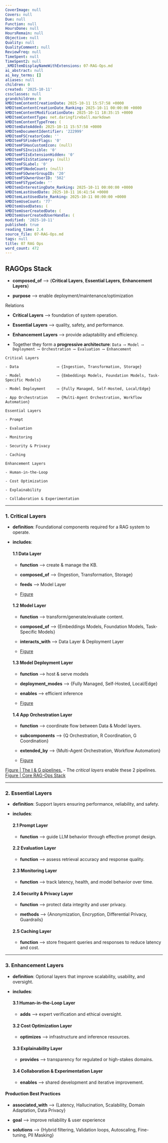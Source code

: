 ```yaml
---
CoverImage: null
Covers: null
Due: null
Function: null
HoursDone: null
HoursRemain: null
Objective: null
Quality: null
QualityComment: null
ReviewFreq: null
TimeSpent: null
TimeSpent2: null
_kMDItemDisplayNameWithExtensions: 07-RAG-Ops.md
ai_abstract: null
ai_key_terms: []
aliases: null
children: 0
created: '2025-10-11'
cssclasses: null
grandchildren: 0
kMDItemContentCreationDate: 2025-10-11 15:57:58 +0000
kMDItemContentCreationDate_Ranking: 2025-10-11 00:00:00 +0000
kMDItemContentModificationDate: 2025-10-11 18:35:15 +0000
kMDItemContentType: net.daringfireball.markdown
kMDItemContentTypeTree: (
kMDItemDateAdded: 2025-10-11 15:57:58 +0000
kMDItemDocumentIdentifier: '222999'
kMDItemFSCreatorCode: ''
kMDItemFSFinderFlags: '0'
kMDItemFSHasCustomIcon: (null)
kMDItemFSInvisible: '0'
kMDItemFSIsExtensionHidden: '0'
kMDItemFSIsStationery: (null)
kMDItemFSLabel: '0'
kMDItemFSNodeCount: (null)
kMDItemFSOwnerGroupID: '20'
kMDItemFSOwnerUserID: '502'
kMDItemFSTypeCode: ''
kMDItemInterestingDate_Ranking: 2025-10-11 00:00:00 +0000
kMDItemLastUsedDate: 2025-10-11 16:41:54 +0000
kMDItemLastUsedDate_Ranking: 2025-10-11 00:00:00 +0000
kMDItemUseCount: '77'
kMDItemUsedDates: (
kMDItemUserCreatedDate: (
kMDItemUserCreatedUserHandle: (
modified: '2025-10-11'
published: true
reading_time: 2.4
source_file: 07-RAG-Ops.md
tags: null
title: 07 RAG Ops
word_count: 472
---
```


## **RAGOps Stack**

- **composed_of** ⟶ {**Critical Layers**, **Essential Layers**, **Enhancement Layers**}

- **purpose** ⟶ enable deployment/maintenance/optimization

Relations

- **Critical Layers** ⟶ foundation of system operation.

- **Essential Layers** ⟶ quality, safety, and performance.

- **Enhancement Layers** ⟶ provide adaptability and efficiency.

- Together they form a **progressive architecture**:
       `Data ⟶ Model ⟶ Deployment ⟶ Orchestration ⟶ Evaluation ⟶ Enhancement`

```
Critical Layers

- Data                 ⟶ {Ingestion, Transformation, Storage}

- Model                ⟶ {Embeddings Models, Foundation Models, Task-Specific Models}

- Model Deployment     ⟶ {Fully Managed, Self-Hosted, Local/Edge}

- App Orchestration    ⟶ {Multi-Agent Orchestration, Workflow Automation}

Essential Layers

- Prompt

- Evaluation

- Monitoring

- Security & Privacy

- Caching

Enhancement Layers

- Human-in-the-Loop

- Cost Optimization

- Explainability

- Collaboration & Experimentation

```

------

### 1. **Critical Layers**

- **definition**: Foundational components required for a RAG system to operate.

- **includes**:

    #### 1.1 **Data Layer**

    - **function** ⟶ create & manage the KB.

    - **composed_of** ⟶ {Ingestion, Transformation, Storage}

    - **feeds** ⟶ Model Layer

    - [Figure](https://learning.oreilly.com/api/v2/epubs/urn:orm:book:9781633435858/files/OEBPS/Images/CH07_F02_Kimothi.png)
    
    #### 1.2 **Model Layer**

    - **function** ⟶ transform/generate/evaluate content.

    - **composed_of** ⟶ {Embeddings Models, Foundation Models, Task-Specific Models}

    - **interacts_with** ⟶ Data Layer & Deployment Layer

    - [Figure](https://learning.oreilly.com/api/v2/epubs/urn:orm:book:9781633435858/files/OEBPS/Images/CH07_F03_Kimothi.png)
    
    #### 1.3 **Model Deployment Layer**

    - **function** ⟶ host & serve models

    - **deployment_modes** ⟶ {Fully Managed, Self-Hosted, Local/Edge}

    - **enables** ⟶ efficient inference

    - [Figure](https://learning.oreilly.com/api/v2/epubs/urn:orm:book:9781633435858/files/OEBPS/Images/CH07_F04_Kimothi.png)
    
    #### 1.4 **App Orchestration Layer**

    - **function** ⟶ coordinate flow between Data & Model layers.

    - **subcomponents** ⟶ {Q Orchestration, R Coordination, G Coordination}

    - **extended_by** ⟶ {Multi-Agent Orchestration, Workflow Automation}

    - [Figure](https://learning.oreilly.com/api/v2/epubs/urn:orm:book:9781633435858/files/OEBPS/Images/CH07_F05_Kimothi.png)

[Figure | The I & G pipelines.](https://learning.oreilly.com/api/v2/epubs/urn:orm:book:9781633435858/files/OEBPS/Images/CH07_F01_Kimothi.png) - The *critical layers* enable these 2 pipelines.
[Figure | Core RAG-Ops Stack](https://learning.oreilly.com/api/v2/epubs/urn:orm:book:9781633435858/files/OEBPS/Images/CH07_F06_Kimothi.png)

------

### 2. **Essential Layers**

- **definition**: Support layers ensuring performance, reliability, and safety.

- **includes**:

    #### 2.1 **Prompt Layer**

    - **function** ⟶ guide LLM behavior through effective prompt design.

    #### 2.2 **Evaluation Layer**

    - **function** ⟶ assess retrieval accuracy and response quality.

    #### 2.3 **Monitoring Layer**

    - **function** ⟶ track latency, health, and model behavior over time.

    #### 2.4 **Security & Privacy Layer**

    - **function** ⟶ protect data integrity and user privacy.

    - **methods** ⟶ {Anonymization, Encryption, Differential Privacy, Guardrails}

    #### 2.5 **Caching Layer**

    - **function** ⟶ store frequent queries and responses to reduce latency and cost.

------

### 3. **Enhancement Layers**

- **definition**: Optional layers that improve scalability, usability, and oversight.

- **includes**:

    #### 3.1 **Human-in-the-Loop Layer**

    - **adds** ⟶ expert verification and ethical oversight.

    #### 3.2 **Cost Optimization Layer**

    - **optimizes** ⟶ infrastructure and inference resources.

    #### 3.3 **Explainability Layer**

    - **provides** ⟶ transparency for regulated or high-stakes domains.
    
    #### 3.4 **Collaboration & Experimentation Layer**

    - **enables** ⟶ shared development and iterative improvement.

#### **Production Best Practices**

- **associated_with** ⟶ {Latency, Hallucination, Scalability, Domain Adaptation, Data Privacy}

- **goal** ⟶ improve reliability & user experience

- **solutions** ⟶ {Hybrid filtering, Validation loops, Autoscaling, Fine-tuning, PII Masking}